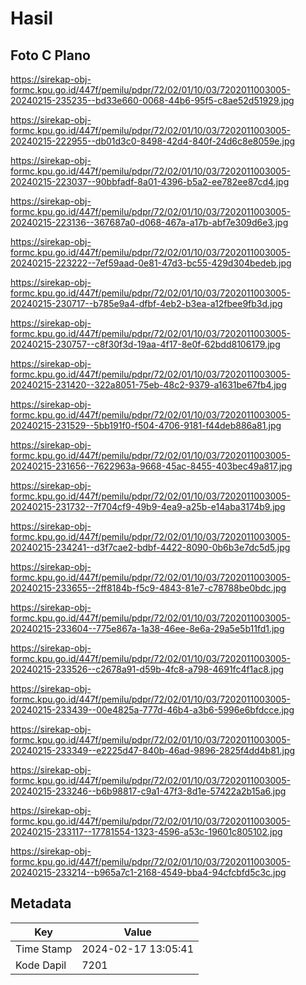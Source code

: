 # Hasil

## Foto C Plano

https://sirekap-obj-formc.kpu.go.id/447f/pemilu/pdpr/72/02/01/10/03/7202011003005-20240215-235235--bd33e660-0068-44b6-95f5-c8ae52d51929.jpg

https://sirekap-obj-formc.kpu.go.id/447f/pemilu/pdpr/72/02/01/10/03/7202011003005-20240215-222955--db01d3c0-8498-42d4-840f-24d6c8e8059e.jpg

https://sirekap-obj-formc.kpu.go.id/447f/pemilu/pdpr/72/02/01/10/03/7202011003005-20240215-223037--90bbfadf-8a01-4396-b5a2-ee782ee87cd4.jpg

https://sirekap-obj-formc.kpu.go.id/447f/pemilu/pdpr/72/02/01/10/03/7202011003005-20240215-223136--367687a0-d068-467a-a17b-abf7e309d6e3.jpg

https://sirekap-obj-formc.kpu.go.id/447f/pemilu/pdpr/72/02/01/10/03/7202011003005-20240215-223222--7ef59aad-0e81-47d3-bc55-429d304bedeb.jpg

https://sirekap-obj-formc.kpu.go.id/447f/pemilu/pdpr/72/02/01/10/03/7202011003005-20240215-230717--b785e9a4-dfbf-4eb2-b3ea-a12fbee9fb3d.jpg

https://sirekap-obj-formc.kpu.go.id/447f/pemilu/pdpr/72/02/01/10/03/7202011003005-20240215-230757--c8f30f3d-19aa-4f17-8e0f-62bdd8106179.jpg

https://sirekap-obj-formc.kpu.go.id/447f/pemilu/pdpr/72/02/01/10/03/7202011003005-20240215-231420--322a8051-75eb-48c2-9379-a1631be67fb4.jpg

https://sirekap-obj-formc.kpu.go.id/447f/pemilu/pdpr/72/02/01/10/03/7202011003005-20240215-231529--5bb191f0-f504-4706-9181-f44deb886a81.jpg

https://sirekap-obj-formc.kpu.go.id/447f/pemilu/pdpr/72/02/01/10/03/7202011003005-20240215-231656--7622963a-9668-45ac-8455-403bec49a817.jpg

https://sirekap-obj-formc.kpu.go.id/447f/pemilu/pdpr/72/02/01/10/03/7202011003005-20240215-231732--7f704cf9-49b9-4ea9-a25b-e14aba3174b9.jpg

https://sirekap-obj-formc.kpu.go.id/447f/pemilu/pdpr/72/02/01/10/03/7202011003005-20240215-234241--d3f7cae2-bdbf-4422-8090-0b6b3e7dc5d5.jpg

https://sirekap-obj-formc.kpu.go.id/447f/pemilu/pdpr/72/02/01/10/03/7202011003005-20240215-233655--2ff8184b-f5c9-4843-81e7-c78788be0bdc.jpg

https://sirekap-obj-formc.kpu.go.id/447f/pemilu/pdpr/72/02/01/10/03/7202011003005-20240215-233604--775e867a-1a38-46ee-8e6a-29a5e5b11fd1.jpg

https://sirekap-obj-formc.kpu.go.id/447f/pemilu/pdpr/72/02/01/10/03/7202011003005-20240215-233526--c2678a91-d59b-4fc8-a798-4691fc4f1ac8.jpg

https://sirekap-obj-formc.kpu.go.id/447f/pemilu/pdpr/72/02/01/10/03/7202011003005-20240215-233439--00e4825a-777d-46b4-a3b6-5996e6bfdcce.jpg

https://sirekap-obj-formc.kpu.go.id/447f/pemilu/pdpr/72/02/01/10/03/7202011003005-20240215-233349--e2225d47-840b-46ad-9896-2825f4dd4b81.jpg

https://sirekap-obj-formc.kpu.go.id/447f/pemilu/pdpr/72/02/01/10/03/7202011003005-20240215-233246--b6b98817-c9a1-47f3-8d1e-57422a2b15a6.jpg

https://sirekap-obj-formc.kpu.go.id/447f/pemilu/pdpr/72/02/01/10/03/7202011003005-20240215-233117--17781554-1323-4596-a53c-19601c805102.jpg

https://sirekap-obj-formc.kpu.go.id/447f/pemilu/pdpr/72/02/01/10/03/7202011003005-20240215-233214--b965a7c1-2168-4549-bba4-94cfcbfd5c3c.jpg


## Metadata

| Key        | Value               |
| ---------- | ------------------- |
| Time Stamp | 2024-02-17 13:05:41 |
| Kode Dapil | 7201                |



